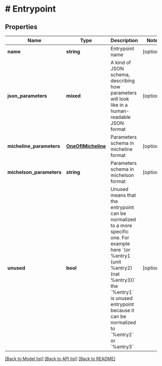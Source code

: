 # # Entrypoint

## Properties

Name | Type | Description | Notes
------------ | ------------- | ------------- | -------------
**name** | **string** | Entrypoint name | [optional]
**json_parameters** | **mixed** | A kind of JSON schema, describing how parameters will look like in a human-readable JSON format | [optional]
**micheline_parameters** | [**OneOfIMicheline**](OneOfIMicheline.md) | Parameters schema in micheline format | [optional]
**michelson_parameters** | **string** | Parameters schema in michelson format | [optional]
**unused** | **bool** | Unused means that the entrypoint can be normalized to a more specific one. For example here &#x60;(or %entry1 (unit %entry2) (nat %entry3))&#x60; the &#x60;%entry1&#x60; is unused entrypoint because it can be normalized to &#x60;%entry2&#x60; or &#x60;%entry3&#x60; | [optional]

[[Back to Model list]](../../README.md#models) [[Back to API list]](../../README.md#endpoints) [[Back to README]](../../README.md)
